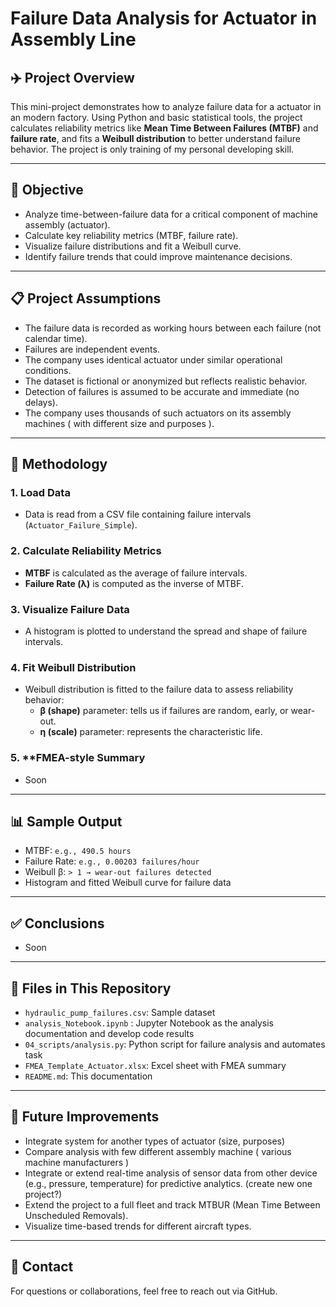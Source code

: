 # Failure Data Analysis for Actuator in Assembly Line

## ✈️ Project Overview

This mini-project demonstrates how to analyze failure data for a actuator in an modern factory. Using Python and basic statistical tools, the project calculates reliability metrics like **Mean Time Between Failures (MTBF)** and **failure rate**, and fits a **Weibull distribution** to better understand failure behavior. The project is only training of my personal developing skill.

---

## 🎯 Objective

- Analyze time-between-failure data for a critical component of machine assembly (actuator).
- Calculate key reliability metrics (MTBF, failure rate).
- Visualize failure distributions and fit a Weibull curve.
- Identify failure trends that could improve maintenance decisions.

---

## 📋 Project Assumptions

- The failure data is recorded as working hours between each failure (not calendar time).
- Failures are independent events.
- The company uses identical actuator under similar operational conditions.
- The dataset is fictional or anonymized but reflects realistic behavior.
- Detection of failures is assumed to be accurate and immediate (no delays).
- The company uses thousands of such actuators on its assembly machines ( with different size and purposes ).

---

## 🧪 Methodology

### 1. **Load Data**
- Data is read from a CSV file containing failure intervals (`Actuator_Failure_Simple`).

### 2. **Calculate Reliability Metrics**
- **MTBF** is calculated as the average of failure intervals.
- **Failure Rate (λ)** is computed as the inverse of MTBF.

### 3. **Visualize Failure Data**
- A histogram is plotted to understand the spread and shape of failure intervals.

### 4. **Fit Weibull Distribution**
- Weibull distribution is fitted to the failure data to assess reliability behavior:
  - **β (shape)** parameter: tells us if failures are random, early, or wear-out.
  - **η (scale)** parameter: represents the characteristic life.

### 5. **FMEA-style Summary
- Soon

---

## 📊 Sample Output

- MTBF: `e.g., 490.5 hours`
- Failure Rate: `e.g., 0.00203 failures/hour`
- Weibull β: `> 1 → wear-out failures detected`
- Histogram and fitted Weibull curve for failure data

---

## ✅ Conclusions

- Soon

---

## 📂 Files in This Repository

- `hydraulic_pump_failures.csv`: Sample dataset
- `analysis_Notebook.ipynb` : Jupyter Notebook as the analysis documentation and develop code results
- `04_scripts/analysis.py`: Python script for failure analysis and automates task
- `FMEA_Template_Actuator.xlsx`: Excel sheet with FMEA summary
- `README.md`: This documentation

---

## 📌 Future Improvements

- Integrate system for another types of actuator (size, purposes)
- Compare analysis with few different assembly machine ( various machine manufacturers )
- Integrate or extend real-time analysis of sensor data from other device (e.g., pressure, temperature) for predictive analytics. (create new one project?)
- Extend the project to a full fleet and track MTBUR (Mean Time Between Unscheduled Removals).
- Visualize time-based trends for different aircraft types.


---

## 📧 Contact

For questions or collaborations, feel free to reach out via GitHub.

